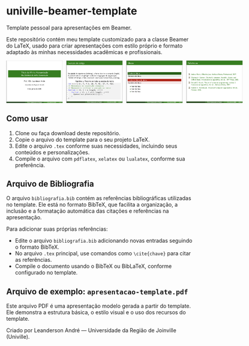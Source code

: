 # univille-beamer-template

Template pessoal para apresentações em Beamer.

Este repositório contém meu template customizado para a classe Beamer do LaTeX, usado para criar apresentações com estilo próprio e formato adaptado às minhas necessidades acadêmicas e profissionais.

<div style="display: flex; gap: 10px;">
  <img src="capa.png" alt="Capa da apresentação" width="150" />
  <img src="algoritmos.png" alt="Algoritmo" width="150" />
  <img src="blocos.png" alt="Algoritmo" width="150" />
  <img src="referencias.png" alt="Algoritmo" width="150" />
</div>


## Como usar

1. Clone ou faça download deste repositório.
2. Copie o arquivo do template para o seu projeto LaTeX.
3. Edite o arquivo `.tex` conforme suas necessidades, incluindo seus conteúdos e personalizações.
4. Compile o arquivo com `pdflatex`, `xelatex` ou `lualatex`, conforme sua preferência.

## Arquivo de Bibliografia

O arquivo `bibliografia.bib` contém as referências bibliográficas utilizadas no template. Ele está no formato BibTeX, que facilita a organização, a inclusão e a formatação automática das citações e referências na apresentação.

Para adicionar suas próprias referências:
- Edite o arquivo `bibliografia.bib` adicionando novas entradas seguindo o formato BibTeX.
- No arquivo `.tex` principal, use comandos como `\cite{chave}` para citar as referências.
- Compile o documento usando o BibTeX ou BibLaTeX, conforme configurado no template.

## Arquivo de exemplo: `apresentacao-template.pdf`

Este arquivo PDF é uma apresentação modelo gerada a partir do template. Ele demonstra a estrutura básica, o estilo visual e o uso dos recursos do template.




Criado por Leanderson André — Universidade da Região de Joinville (Univille).

